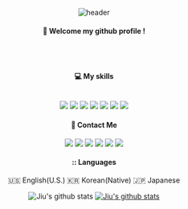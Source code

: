 <div align="center"> 

  ![header](https://capsule-render.vercel.app/api?type=cylinder&color=000000&height=150&section=header&text=Official-Jiu&fontColor=ffffff&fontSize=70&animation=fadeIn&fontAlignY=55)
  <br/>
  ####  :wave: Welcome my github profile !
  <br/>
  <br/>
  
  ####  :computer: My skills

  <br/>
  
  <img src="https://img.shields.io/badge/Unreal-0E1128?style=for-the-badge&logo=unrealengine&logoColor=white">
  
  <img src="https://img.shields.io/badge/C++-00599C?style=for-the-badge&logo=cplusplus&logoColor=white">
  
  <img src="https://img.shields.io/badge/Azure-0078D4?style=for-the-badge&logo=microsoftazure&logoColor=white">
  
  <img src="https://img.shields.io/badge/Docker-2496ED?style=for-the-badge&logo=docker&logoColor=white">
  
  <img src="https://img.shields.io/badge/AWS-232F3E?style=for-the-badge&logo=aws&logoColor=white">

  <img src="https://img.shields.io/badge/JAVA-007396?style=for-the-badge&logo=java&logoColor=white">

  <img src="https://img.shields.io/badge/Python-3776AB?style=for-the-badge&logo=python&logoColor=white">

  <br/>
  
  ####  :postbox: Contact Me
  
  <img src="https://img.shields.io/badge/github-181717?style=for-the-badge&logo=github&logoColor=white">
  <img src="https://img.shields.io/badge/Discord-5865F2?style=for-the-badge&logo=discord&logoColor=white">
  <img src="https://img.shields.io/badge/Steam-000000?style=for-the-badge&logo=steam&logoColor=white">
  <img src="https://img.shields.io/badge/PlayStation-003791?style=for-the-badge&logo=playstation&logoColor=white">
  <img src="https://img.shields.io/badge/X-000000?style=for-the-badge&logo=x&logoColor=white">
  <img src="https://img.shields.io/badge/KakaoTalk-FFCD00?style=for-the-badge&logo=kakaotalk&logoColor=white">

  <br/>

  ####   :: Languages
  🇺🇸 English(U.S.)
  🇰🇷 Korean(Native) 
  🇯🇵 Japanese

  ![Jiu's github stats](https://github-readme-stats.vercel.app/api?username=official-jiu&show_icons=true)
  [![Jiu's github stats](https://github-readme-stats.vercel.app/api/top-langs/?username=official-jiu&show_icons=true&hide_border=true&title_color=004386&icon_color=004386&layout=compact)](https://github.com/official-jiu)

</div>
